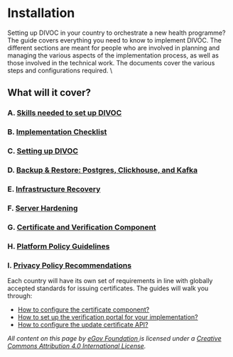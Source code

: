 # Installation

Setting up DIVOC in your country to orchestrate a new health programme? The guide covers everything you need to know to implement DIVOC. The different sections are meant for people who are involved in planning and managing the various aspects of the implementation process, as well as those involved in the technical work. The documents cover the various steps and configurations required. \


## What will it cover?

### A. [Skills needed to set up DIVOC](skills-needed-to-set-up-divoc.md)

### B. [Implementation Checklist](implementation-checklist.md)

### C. [Setting up DIVOC](setting-up-divoc/)

### D. [Backup & Restore: Postgres, Clickhouse, and Kafka](setting-up-divoc/backup-and-restore-postgres-clickhouse-kafka-and-redis.md)

### E. [Infrastructure Recovery](setting-up-divoc/infrastructure-recovery.md)

### F. [Server Hardening](setting-up-divoc/server-hardening.md)

### G. [Certificate and Verification Component](certification-and-verification-component/)&#x20;

### H. [Platform Policy Guidelines](platform-policy-guidelines.md)

### I. [Privacy Policy Recommendations](privacy-policy-recommendations.md)

Each country will have its own set of requirements in line with globally accepted standards for issuing certificates. The guides will walk you through:

* [How to configure the certificate component?](certification-and-verification-component/configuring-certificates/)&#x20;
* [How to set up the verification portal for your implementation?](certification-and-verification-component/setting-up-the-verification-portal-for-implementation.md)
* [How to configure the update certificate API?](divocs-certification-and-verification-component/how-to-configure-the-update-certificate-api.md)

&#x20;&#x20;

_All content on this page by_ [_eGov Foundation_ ](https://egov.org.in/)_is licensed under a_ [_Creative Commons Attribution 4.0 International License_](http://creativecommons.org/licenses/by/4.0/)_._
